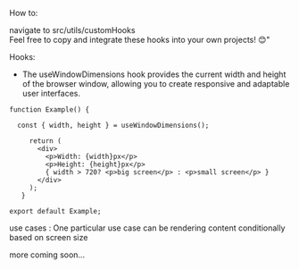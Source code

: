How to:

   navigate to src/utils/customHooks <br>
   Feel free to copy and integrate these hooks into your own projects! 😊"

   
Hooks:
<br>
   + The useWindowDimensions hook provides the current width and height of the browser window, allowing you to create responsive and adaptable user interfaces.


 
   ```
   function Example() {
  
     const { width, height } = useWindowDimensions();

        return (
          <div>
            <p>Width: {width}px</p>
            <p>Height: {height}px</p>
            { width > 720? <p>big screen</p> : <p>small screen</p> }
          </div>
        );
      }

   export default Example;
```
   use cases : One particular use case can be rendering content conditionally based on screen size


more coming soon...
